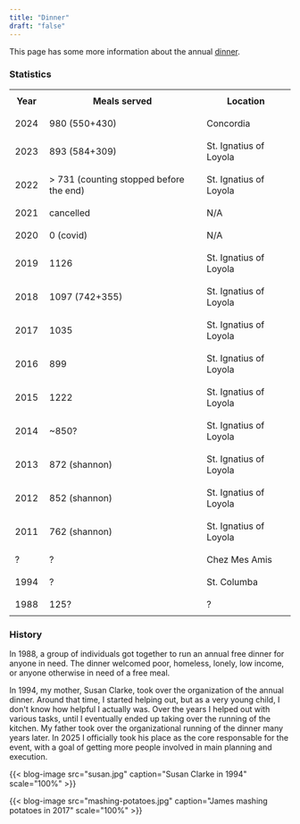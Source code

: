 ```yaml
---
title: "Dinner"
draft: "false"
---
```


This page has some more information about the annual [dinner](/projects/dinner/).

### Statistics

<style>
	th, td {
		padding: 10px; /* applies 10 pixels of padding to all sides */
	}
</style>
<table>
	<tr>
		<th>Year</th>
		<th>Meals served</th>
		<th>Location</th>
	</tr>
	<tr>
		<td>2024</td>
		<td>980 (550+430)</td>
		<td>Concordia</td>
	</tr>
	<tr>
		<td>2023</td>
		<td>893 (584+309)</td>
		<td>St. Ignatius of Loyola</td>
	</tr>
	<tr>
		<td>2022</td>
		<td>> 731 (counting stopped before the end)</td>
		<td>St. Ignatius of Loyola</td>
	</tr>
	<tr>
		<td>2021</td>
		<td>cancelled</td>
		<td>N/A</td>
	</tr>
	<tr>
		<td>2020</td>
		<td>0 (covid)</td>
		<td>N/A</td>
	</tr>
	<tr>
		<td>2019</td>
		<td>1126</td>
		<td>St. Ignatius of Loyola</td>
	</tr>
	<tr>
		<td>2018</td>
		<td>1097 (742+355)</td>
		<td>St. Ignatius of Loyola</td>
	</tr>
	<tr>
		<td>2017</td>
		<td>1035</td>
		<td>St. Ignatius of Loyola</td>
	</tr>
	<tr>
		<td>2016</td>
		<td>899</td>
		<td>St. Ignatius of Loyola</td>
	</tr>
	<tr>
		<td>2015</td>
		<td>1222</td>
		<td>St. Ignatius of Loyola</td>
	</tr>
	<tr>
		<td>2014</td>
		<td>~850?</td>
		<td>St. Ignatius of Loyola</td>
	</tr>
	<tr>
		<td>2013</td>
		<td>872 (shannon)</td>
		<td>St. Ignatius of Loyola</td>
	</tr>
	<tr>
		<td>2012</td>
		<td>852 (shannon)</td>
		<td>St. Ignatius of Loyola</td>
	</tr>
	<tr>
		<td>2011</td>
		<td>762 (shannon)</td>
		<td>St. Ignatius of Loyola</td>
	</tr>
	<tr>
		<td>?</td>
		<td>?</td>
		<td>Chez Mes Amis</td>
	</tr>
	<tr>
		<td>1994</td>
		<td>?</td>
		<td>St. Columba</td>
	</tr>
	<tr>
		<td>1988</td>
		<td>125?</td>
		<td>?</td>
	</tr>
</table>

### History

In 1988, a group of individuals got together to run an annual free dinner for
anyone in need. The dinner welcomed poor, homeless, lonely, low income, or
anyone otherwise in need of a free meal.

In 1994, my mother, Susan Clarke, took over the organization of the annual
dinner. Around that time, I started helping out, but as a very young child, I
don't know how helpful I actually was. Over the years I helped out with various
tasks, until I eventually ended up taking over the running of the kitchen. My
father took over the organizational running of the dinner many years later. In
2025 I officially took his place as the core responsable for the event, with a
goal of getting more people involved in main planning and execution.

{{< blog-image src="susan.jpg" caption="Susan Clarke in 1994" scale="100%" >}}

{{< blog-image src="mashing-potatoes.jpg" caption="James mashing potatoes in 2017" scale="100%" >}}
